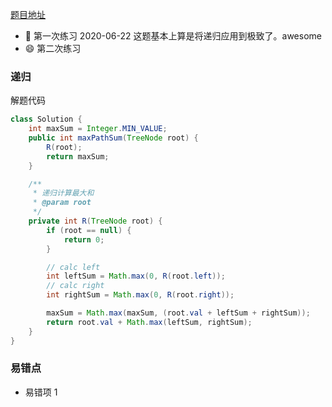 [题目地址](https://leetcode-cn.com/problems/binary-tree-maximum-path-sum/)



- :slightly_smiling_face: 第一次练习 2020-06-22 这题基本上算是将递归应用到极致了。awesome
- :smile: 第二次练习



### 递归

解题代码

```java
class Solution {
    int maxSum = Integer.MIN_VALUE;
    public int maxPathSum(TreeNode root) {
        R(root);
        return maxSum;
    }

    /**
     * 递归计算最大和
     * @param root
     */
    private int R(TreeNode root) {
        if (root == null) {
            return 0;
        }

        // calc left
        int leftSum = Math.max(0, R(root.left));
        // calc right
        int rightSum = Math.max(0, R(root.right));

        maxSum = Math.max(maxSum, (root.val + leftSum + rightSum));
        return root.val + Math.max(leftSum, rightSum);
    }
}
```



### 易错点

- 易错项 1

